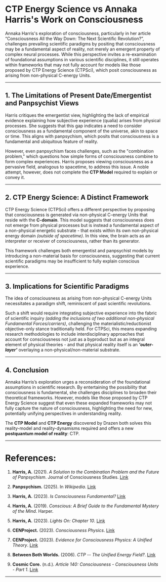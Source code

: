 # CTP Energy Science vs Annaka Harris's Work on Consciousness

Annaka Harris's exploration of consciousness, particularly in her article “Consciousness All the Way Down: The Next Scientific Revolution?”, challenges prevailing scientific paradigms by positing that consciousness may be a fundamental aspect of reality, not merely an emergent property of complex neural processes. While this perspective invites a re-examination of foundational assumptions in various scientific disciplines, it still operates within frameworks that may not fully account for models like those proposed by CTP Energy Science (CTPSci), which posit consciousness as arising from non-physical C-energy Units.

---

## 1. The Limitations of Present Date/Emergentist and Panpsychist Views

Harris critiques the emergentist view, highlighting the lack of empirical evidence explaining how subjective experience (qualia) arises from physical processes. She suggests that this gap indicates a need to consider consciousness as a fundamental component of the universe, akin to space or time. This aligns with panpsychism, which posits that consciousness is a fundamental and ubiquitous feature of reality.

However, even panpsychism faces challenges, such as the "combination problem," which questions how simple forms of consciousness combine to form complex experiences. Harris proposes viewing consciousness as a pervasive field, analogous to spacetime, to address this issue. A noble attempt, however, does not complete the **CTP Model** required to explain or convey it.

---

## 2. CTP Energy Science: A Distinct Framework

CTP Energy Science (CTPSci) offers a different perspective by proposing that consciousness is generated via non-physical C-energy Units that reside with the **C-domain**. This model suggests that consciousness does not emerge from physical processes but is instead a fundamental aspect of a non-physical energetic substrate - that exists within its own non-physical energy domain *(outside of spacetime)*. In this view, the brain acts as an interpreter or receiver of consciousness, rather than its generator.

This framework challenges both emergentist and panpsychist models by introducing a non-material basis for consciousness, suggesting that current scientific paradigms may be insufficient to fully explain conscious experience.

---

## 3. Implications for Scientific Paradigms

The idea of consciousness as arising from non-physical C-energy Units necessitates a paradigm shift, reminiscent of past scientific revolutions. 

Such a shift would require integrating subjective experience into the fabric of scientific inquiry *(adding the inclusions of two additional non-physical Fundamental Forces/carriers)*, challenging the materialistic/reductionist objective-only stance traditionally held. For CTPSci, this means expanding research methodologies to include interdisciplinary approaches that account for consciousness not just as a byproduct but as an integral element of physical theories - and that physical reality itself is an ***'outer-layer'*** overlaying a non-physical/non-material substrate.

---

## 4. Conclusion

Annaka Harris’s exploration urges a reconsideration of the foundational assumptions in scientific research. By entertaining the possibility that consciousness is fundamental, she challenges disciplines to broaden their theoretical frameworks. However, models like those proposed by CTP Energy Science suggest that even these expanded frameworks may not fully capture the nature of consciousness, highlighting the need for new, potentially unifying perspectives in understanding reality. 

The **CTP Model** and **CTP Energy** discovered by Drazen both solves this reality-model and reality-dynamisms required and offers a new **postquantum model of reality**: CTP.

---

# References:

1. **Harris, A.** (2021). *A Solution to the Combination Problem and the Future of Panpsychism*. Journal of Consciousness Studies. [Link](https://annakaharris.com/the-future-of-panpsychism/)

2. **Panpsychism.** (2025). In *Wikipedia*. [Link](https://en.wikipedia.org/wiki/Panpsychism)

3. **Harris, A.** (2023). *Is Consciousness Fundamental?* [Link](https://annakaharris.com/is-consciousness-fundamental/)

4. **Harris, A.** (2019). *Conscious: A Brief Guide to the Fundamental Mystery of the Mind*. Harper.

5. **Harris, A.** (2023). *Lights On: Chapter 10*. [Link](https://annakaharris.com/lights-on-chapter-10/)

6. **CENProject.** (2023). *Consciousness Physics*. [Link](https://cenproject.org/consciousness-physics/)

7. **CENProject.** (2023). *Evidence for Consciousness Physics: A Unified Theory*. [Link](https://cenproject.org/evidence-for-consciousness-physics-a-unified-theory/)

8. **Between Both Worlds.** (2006). *CTP -- The Unified Energy Field?*. [Link](https://betweenbothworlds.blogspot.com/2006/06/ctp-unified-energy-field.html)

9. **Cosmic Core.** (n.d.). *Article 140: Consciousness - Consciousness Units - Part 1*. [Link](https://www.cosmic-core.org/free/article-140-consciousness-consciousness-units-part-1/)

---
